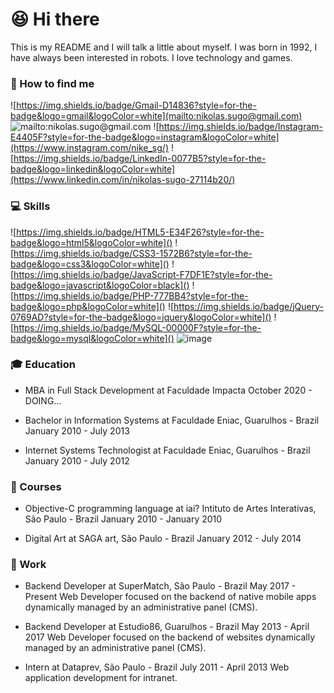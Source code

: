 # 😆 Hi there

This is my README and I will talk a little about myself.
I was born in 1992, I have always been interested in robots. 
I love technology and games.

### 🤔 How to find me
![https://img.shields.io/badge/Gmail-D14836?style=for-the-badge&logo=gmail&logoColor=white](mailto:nikolas.sugo@gmail.com)
![mailto:nikolas.sugo@gmail.com](https://img.shields.io/badge/Gmail-D14836?style=for-the-badge&logo=gmail&logoColor=white)
![https://img.shields.io/badge/Instagram-E4405F?style=for-the-badge&logo=instagram&logoColor=white](https://www.instagram.com/nike_sg/)
![https://img.shields.io/badge/LinkedIn-0077B5?style=for-the-badge&logo=linkedin&logoColor=white](https://www.linkedin.com/in/nikolas-sugo-27114b20/)

### 💻 Skills
![https://img.shields.io/badge/HTML5-E34F26?style=for-the-badge&logo=html5&logoColor=white]()
![https://img.shields.io/badge/CSS3-1572B6?style=for-the-badge&logo=css3&logoColor=white]()
![https://img.shields.io/badge/JavaScript-F7DF1E?style=for-the-badge&logo=javascript&logoColor=black]()
![https://img.shields.io/badge/PHP-777BB4?style=for-the-badge&logo=php&logoColor=white]()
![https://img.shields.io/badge/jQuery-0769AD?style=for-the-badge&logo=jquery&logoColor=white]()
![https://img.shields.io/badge/MySQL-00000F?style=for-the-badge&logo=mysql&logoColor=white]()
![image](BadgeURLHere)



### 🎓 Education
- MBA in Full Stack Development at Faculdade Impacta
October 2020 - DOING... 

- Bachelor in Information Systems at Faculdade Eniac, Guarulhos - Brazil
January 2010 - July 2013

- Internet Systems Technologist at Faculdade Eniac, Guarulhos - Brazil
January 2010 - July 2012

### 🎒 Courses
- Objective-C programming language at iai? Intituto de Artes Interativas, São Paulo - Brazil
January 2010 - January 2010

- Digital Art at SAGA art, São Paulo - Brazil
January 2012 - July 2014


### 💼 Work
- Backend Developer at SuperMatch, São Paulo - Brazil
May 2017 - Present
Web Developer focused on the backend of native mobile apps dynamically managed by an administrative panel (CMS).

- Backend Developer at Estudio86, Guarulhos - Brazil
May 2013 - April 2017
Web Developer focused on the backend of websites dynamically managed by an administrative panel (CMS).

- Intern at Dataprev, São Paulo - Brazil
July 2011 - April 2013
Web application development for intranet.
